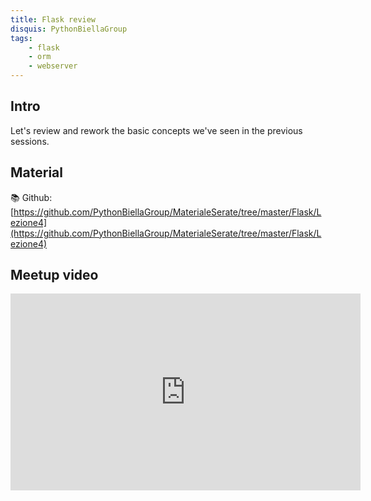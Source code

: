 ```yaml
---
title: Flask review
disquis: PythonBiellaGroup
tags:
    - flask
    - orm
    - webserver
---
```

## Intro

Let's review and rework the basic concepts we've seen in the previous sessions.

## Material

📚 Github:
[https://github.com/PythonBiellaGroup/MaterialeSerate/tree/master/Flask/Lezione4](https://github.com/PythonBiellaGroup/MaterialeSerate/tree/master/Flask/Lezione4)

## Meetup video

<iframe width="560" height="315" src="https://www.youtube.com/embed/Ap_2Ocp_qdA?si=dX6fB6iNoowKhwWa" title="YouTube video player" frameborder="0" allow="accelerometer; autoplay; clipboard-write; encrypted-media; gyroscope; picture-in-picture; web-share" allowfullscreen></iframe>